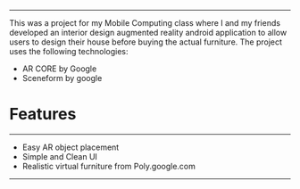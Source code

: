 <p align="center">
</p>

<hr>

This was a project for my Mobile Computing class where  I  and my friends developed an interior design augmented reality android application to allow users to design their house before buying the actual furniture. 
The project uses the following technologies:
  - AR CORE by Google
  - Sceneform by google
  
# Features
<hr>

  - Easy AR object placement
  - Simple and Clean UI
  - Realistic virtual furniture from Poly.google.com



<hr>


